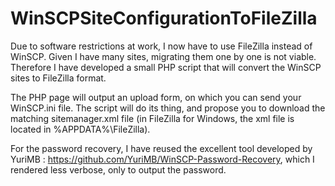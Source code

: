 # WinSCPSiteConfigurationToFileZilla
Due to software restrictions at work, I now have to use FileZilla instead of WinSCP.
Given I have many sites, migrating them one by one is not viable.
Therefore I have developed a small PHP script that will convert the WinSCP sites to FileZilla format.

The PHP page will output an upload form, on which you can send your WinSCP.ini file.
The script will do its thing, and propose you to download the matching sitemanager.xml file (in FileZilla for Windows, the xml file is located in %APPDATA%\FileZilla\).

For the password recovery, I have reused the excellent tool developed by YuriMB : https://github.com/YuriMB/WinSCP-Password-Recovery, which I rendered less verbose, only to output the password.

